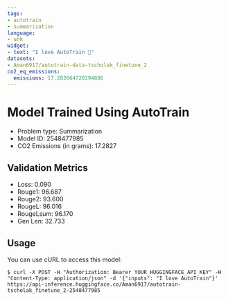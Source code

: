 ```yaml
---
tags:
- autotrain
- summarization
language:
- unk
widget:
- text: "I love AutoTrain 🤗"
datasets:
- Aman6917/autotrain-data-tscholak_finetune_2
co2_eq_emissions:
  emissions: 17.282664720294886
---
```


# Model Trained Using AutoTrain

- Problem type: Summarization
- Model ID: 2548477985
- CO2 Emissions (in grams): 17.2827

## Validation Metrics

- Loss: 0.090
- Rouge1: 96.687
- Rouge2: 93.600
- RougeL: 96.016
- RougeLsum: 96.170
- Gen Len: 32.733

## Usage

You can use cURL to access this model:

```
$ curl -X POST -H "Authorization: Bearer YOUR_HUGGINGFACE_API_KEY" -H "Content-Type: application/json" -d '{"inputs": "I love AutoTrain"}' https://api-inference.huggingface.co/Aman6917/autotrain-tscholak_finetune_2-2548477985
```